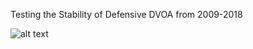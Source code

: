 Testing the Stability of Defensive DVOA from 2009-2018

![alt text](https://github.com/friscojosh/defensive-dvoa-stabilty/blob/master/total_defensive_dvoa.png.png "")
